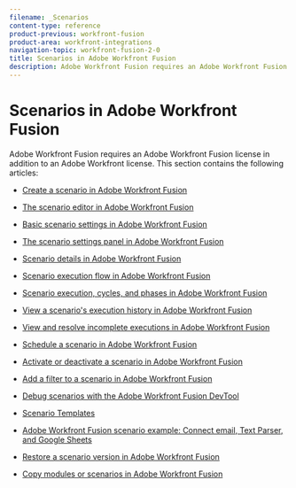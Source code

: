 ```yaml
---
filename: _Scenarios
content-type: reference
product-previous: workfront-fusion
product-area: workfront-integrations
navigation-topic: workfront-fusion-2-0
title: Scenarios in Adobe Workfront Fusion
description: Adobe Workfront Fusion requires an Adobe Workfront Fusion license in addition to an Adobe Workfront license.
---
```


# Scenarios in Adobe Workfront Fusion

Adobe Workfront Fusion requires an Adobe Workfront Fusion license in addition to an Adobe Workfront license.
This section contains the following articles:

  <!--
  <li data-mc-conditions="QuicksilverOrClassic.Draft mode"><a href="../../workfront-fusion/scenarios/scenario-overview.md" class="MCXref xref" xrefformat="{para}">Adobe Workfront Fusion scenario overview</a> </li>
  -->

* [Create a scenario in Adobe Workfront Fusion](../../workfront-fusion/scenarios/create-a-scenario.md) 
* [The scenario editor in Adobe Workfront Fusion](../../workfront-fusion/scenarios/scenario-editor.md) 
* [Basic scenario settings in Adobe Workfront Fusion](../../workfront-fusion/scenarios/basic-scenario-settings.md) 
* [The scenario settings panel in Adobe Workfront Fusion](../../workfront-fusion/scenarios/scenario-settings-panel.md) 
* [Scenario details in Adobe Workfront Fusion](../../workfront-fusion/scenarios/scenario-detail.md) 
* [Scenario execution flow in Adobe Workfront Fusion](../../workfront-fusion/scenarios/scenario-execution-flow.md) 
* [Scenario execution, cycles, and phases in Adobe Workfront Fusion](../../workfront-fusion/scenarios/scenario-execution-cycles-phases.md) 
* [View a scenario's execution history in Adobe Workfront Fusion](../../workfront-fusion/scenarios/view-scenario-execution-history.md) 
* [View and resolve incomplete executions in Adobe Workfront Fusion](../../workfront-fusion/scenarios/view-and-resolve-incomplete-executions.md) 
* [Schedule a scenario in Adobe Workfront Fusion](../../workfront-fusion/scenarios/schedule-a-scenario.md) 
* [Activate or deactivate a scenario in Adobe Workfront Fusion](../../workfront-fusion/scenarios/activate-or-inactivate-scenario.md) 
* [Add a filter to a scenario in Adobe Workfront Fusion](../../workfront-fusion/scenarios/add-a-filter-to-a-scenario.md)

  <!--
  <li data-mc-conditions="QuicksilverOrClassic.Draft mode"><a href="../../workfront-fusion/scenarios/cycles.md" class="MCXref xref" xrefformat="{para}">Cycles</a> </li>
  -->

* [Debug scenarios with the Adobe Workfront Fusion DevTool](../../workfront-fusion/scenarios/debug-scenarios-with-dev-tool.md) 
* [Scenario Templates](../../workfront-fusion/scenarios/templates/fusion-templates.md) 
* [Adobe Workfront Fusion scenario example: Connect email, Text Parser, and Google Sheets](../../workfront-fusion/scenarios/example-connect-email-text-parser-gsheets.md) 
* [Restore a scenario version in Adobe Workfront Fusion](../../workfront-fusion/scenarios/restore-a-scenario-version.md) 
* [Copy modules or scenarios in Adobe Workfront Fusion](../../workfront-fusion/scenarios/copy-modules-or-scenarios.md)

